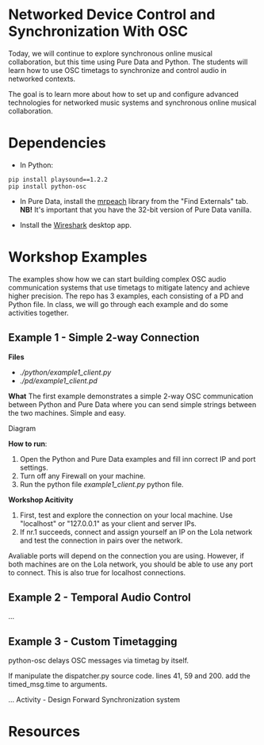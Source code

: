 # Networked Device Control and Synchronization With OSC

Today, we will continue to explore synchronous online musical collaboration, but this time using Pure Data and Python. The students will learn how to use OSC timetags to synchronize and control audio in networked contexts.

The goal is to learn more about how to set up and configure advanced technologies for networked music systems and synchronous online musical collaboration.

# Dependencies

- In Python:

```
pip install playsound==1.2.2
pip install python-osc
```

- In Pure Data, install the [mrpeach](https://github.com/pd-externals/mrpeach) library from the "Find Externals" tab. **NB!** It's important that you have the 32-bit version of Pure Data vanilla.

- Install the [Wireshark](https://www.wireshark.org/download.html) desktop app.

# Workshop Examples

The examples show how we can start building complex OSC audio communication systems that use timetags to mitigate latency and achieve higher precision. The repo has 3 examples, each consisting of a PD and Python file. In class, we will go through each example and do some activities together.

## Example 1 - Simple 2-way Connection

**Files**

- _./python/example1_client.py_
- _./pd/example1_client.pd_

**What**
The first example demonstrates a simple 2-way OSC communication between Python and Pure Data where you can send simple strings between the two machines. Simple and easy.

Diagram

**How to run**:

1. Open the Python and Pure Data examples and fill inn correct IP and port settings.
2. Turn off any Firewall on your machine.
3. Run the python file _example1_client.py_ python file.

**Workshop Acitivity**

1. First, test and explore the connection on your local machine. Use "localhost" or "127.0.0.1" as your client and server IPs.
2. If nr.1 succeeds, connect and assign yourself an IP on the Lola network and test the connection in pairs over the network.

Avaliable ports will depend on the connection you are using. However, if both machines are on the Lola network, you should be able to use any port to connect. This is also true for localhost connections.

## Example 2 - Temporal Audio Control

...

## Example 3 - Custom Timetagging

python-osc delays OSC messages via timetag by itself.

If manipulate the dispatcher.py source code. lines 41, 59 and 200. add the timed_msg.time to arguments.

...
Activity - Design Forward Synchronization system

# Resources

